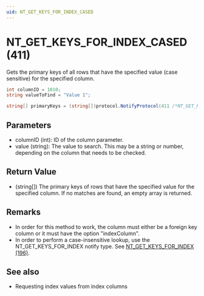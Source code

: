 ```yaml
---
uid: NT_GET_KEYS_FOR_INDEX_CASED
---
```


# NT_GET_KEYS_FOR_INDEX_CASED  (411)

Gets the primary keys of all rows that have the specified value (case sensitive) for the specified column.<!-- RN 15333 -->

```csharp
int columnID = 1010;
string valueToFind = "Value 1";

string[] primaryKeys = (string[])protocol.NotifyProtocol(411 /*NT_GET_KEYS_FOR_INDEX_CASED*/ , columnID, valueToFind);
```

## Parameters

- columnID (int): ID of the column parameter.
- value (string): The value to search. This may be a string or number, depending on the column that needs to be checked.

## Return Value

- (string[]) The primary keys of rows that have the specified value for the specified column. If no matches are found, an empty array is returned.

## Remarks

- In order for this method to work, the column must either be a foreign key column or it must have the option "indexColumn".
- In order to perform a case-insensitive lookup, use the NT_GET_KEYS_FOR_INDEX notify type. See [NT_GET_KEYS_FOR_INDEX (196)](xref:NT_GET_KEYS_FOR_INDEX).

## See also

- Requesting index values from index columns
